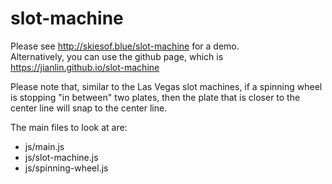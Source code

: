 # slot-machine

Please see http://skiesof.blue/slot-machine for a demo.  
Alternatively, you can use the github page, which is https://jianlin.github.io/slot-machine

Please note that, similar to the Las Vegas slot machines, if a spinning wheel is stopping "in between" two plates, then the plate that is closer to the center line will snap to the center line.

The main files to look at are:

- js/main.js
- js/slot-machine.js
- js/spinning-wheel.js

